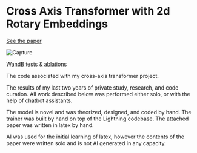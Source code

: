 # Cross Axis Transformer with 2d Rotary Embeddings
[See the paper](https://arxiv.org/pdf/2311.07184v1.pdf)

![Capture](https://github.com/ElleLeonne/Cross-Axis-Transformer/assets/87243032/869bad1e-0a57-4537-be09-eb6c2550cf4b)

[WandB tests & ablations](https://wandb.ai/lilitherickson/Cross-Axis-Transformer-Runs?workspace=user-lilitherickson)


The code associated with my cross-axis transformer project.

The results of my last two years of private study, research, and code curation. All work described below was performed either solo, or with the help of chatbot assistants.

The model is novel and was theorized, designed, and coded by hand.
The trainer was built by hand on top of the Lightning codebase.
The attached paper was written in latex by hand.

AI was used for the initial learning of latex, however the contents of the paper were written solo and is not AI generated in any capacity.
